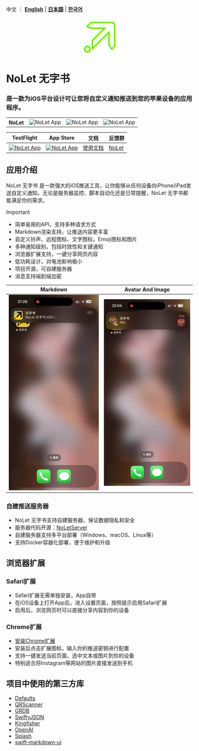   
中文 ｜ **[English](README.EN.md)** | **[日本語](README.JA.md)** | **[한국어](README.KO.md)**

<p align="center">

<img src="/_media/egglogo.png" alt="NoLet" title="NoLet" width="100"/>

</p>

# NoLet 无字书
### 是一款为iOS平台设计可让您将自定义通知推送到您的苹果设备的应用程序。

<table>
  <tr>
    <th style="border: none;"><strong>NoLet</strong></th>
    <td style="border: none;"><img src="https://img.shields.io/badge/Xcode-16.2-blue?logo=Xcode&logoColor=white" alt="NoLet App"></td>
    <td style="border: none;"><img src="https://img.shields.io/badge/Swift-5.10-red?logo=Swift&logoColor=white" alt="NoLet App"></td>
    <td style="border: none;"><img src="https://img.shields.io/badge/iOS-16.0+-green?logo=apple&logoColor=white" alt="NoLet App"></td>
  </tr>
</table>

| TestFlight | App Store | 文档 | 反馈群 |
|-------|--------|-------|--------|
|[<img src="https://is1-ssl.mzstatic.com/image/thumb/Purple221/v4/fc/78/a0/fc78a0ee-dc6b-00d9-85be-e74c24b2bcb5/AppIcon-85-220-0-4-2x.png/512x0w.webp" alt="NoLet App" height="45"> ](https://testflight.apple.com/join/PMPaM6BR) | [<img src="https://developer.apple.com/assets/elements/badges/download-on-the-app-store.svg" alt="NoLet App" height="40">](https://apps.apple.com/app/id6615073345)| [使用文档](https://wiki.wzs.app) | [NoLet](https://t.me/PushToMe) |


## 应用介绍

NoLet 无字书 是一款强大的iOS推送工具，让你能够从任何设备向iPhone/iPad发送自定义通知。无论是服务器监控、脚本自动化还是日常提醒，NoLet 无字书都能满足你的需求。

> [!IMPORTANT]
>
>  - 简单易用的API，支持多种请求方式
>  - Markdown渲染支持，让推送内容更丰富
>  - 自定义铃声、远程图标、文字图标，Emoji图标和图片
>  - 多种通知级别，包括时效性和关键通知
>  - 浏览器扩展支持，一键分享网页内容
>  - 低功耗设计，对电池影响极小
>  - 项目开源，可自建服务器
>  - 消息支持端到端加密



|Markdown|Avatar And Image|
|-------|--------|
|<img src="/_media/markdown.gif" width="350">|<img src="/_media/avatarAndImage.gif" width="350">|
  

### 自建推送服务器

* NoLet 无字书支持自建服务器，保证数据隐私和安全
* 服务器代码开源：[NoLetServer](https://github.com/sunvc/NoLets)
* 自建服务器支持多平台部署（Windows、macOS、Linux等）
* 支持Docker容器化部署，便于维护和升级

## 浏览器扩展

### Safari扩展

* Safari扩展无需单独安装，App自带
* 在iOS设备上打开App后，进入设置页面，按照提示启用Safari扩展
* 启用后，浏览网页时可以直接分享内容到你的设备

### Chrome扩展

* [安装Chrome扩展](https://chromewebstore.google.com/detail/bbhjjpgkahbphfmllckjjpkgpcaghgjk)
* 安装后点击扩展图标，输入你的推送密钥进行配置
* 支持一键发送当前页面、选中文本或图片到你的设备
* 特别适合将Instagram等网站的图片直接发送到手机


## 项目中使用的第三方库

* [Defaults](https://github.com/sindresorhus/Defaults)
* [QRScanner](https://github.com/mercari/QRScanner)
* [GRDB](https://github.com/groue/GRDB.swift.git)
* [SwiftyJSON](https://github.com/SwiftyJSON/SwiftyJSON)
* [Kingfisher](https://github.com/onevcat/Kingfisher)
* [OpenAI](https://github.com/MacPaw/OpenAI)
* [Splash](https://github.com/AugustDev/Splash)
* [swift-markdown-ui](https://github.com/gonzalezreal/swift-markdown-ui)